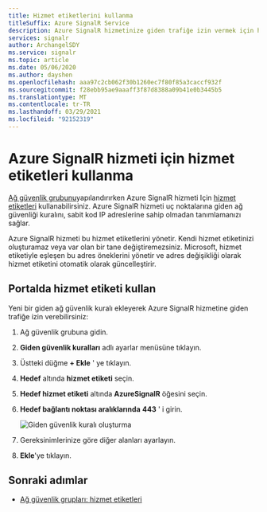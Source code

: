 ```yaml
---
title: Hizmet etiketlerini kullanma
titleSuffix: Azure SignalR Service
description: Azure SignalR hizmetinize giden trafiğe izin vermek için hizmet etiketlerini kullanma
services: signalr
author: ArchangelSDY
ms.service: signalr
ms.topic: article
ms.date: 05/06/2020
ms.author: dayshen
ms.openlocfilehash: aaa97c2cb062f30b1260ec7f80f85a3caccf932f
ms.sourcegitcommit: f28ebb95ae9aaaff3f87d8388a09b41e0b3445b5
ms.translationtype: MT
ms.contentlocale: tr-TR
ms.lasthandoff: 03/29/2021
ms.locfileid: "92152319"
---
```

# <a name="use-service-tags-for-azure-signalr-service"></a>Azure SignalR hizmeti için hizmet etiketleri kullanma

[Ağ güvenlik grubunu](../virtual-network/network-security-groups-overview.md#network-security-groups)yapılandırırken Azure SignalR hizmeti Için [hizmet etiketleri](../virtual-network/network-security-groups-overview.md#service-tags) kullanabilirsiniz. Azure SignalR hizmeti uç noktalarına giden ağ güvenliği kuralını, sabit kod IP adreslerine sahip olmadan tanımlamanızı sağlar.

Azure SignalR hizmeti bu hizmet etiketlerini yönetir. Kendi hizmet etiketinizi oluşturamaz veya var olan bir tane değiştiremezsiniz. Microsoft, hizmet etiketiyle eşleşen bu adres öneklerini yönetir ve adres değişikliği olarak hizmet etiketini otomatik olarak güncelleştirir.

## <a name="use-service-tag-on-portal"></a>Portalda hizmet etiketi kullan

Yeni bir giden ağ güvenlik kuralı ekleyerek Azure SignalR hizmetine giden trafiğe izin verebilirsiniz:

1. Ağ güvenlik grubuna gidin.

1. **Giden güvenlik kuralları** adlı ayarlar menüsüne tıklayın.

1. Üstteki düğme **+ Ekle** ' ye tıklayın.

1. **Hedef** altında **hizmet etiketi** seçin.

1. **Hedef hizmet etiketi** altında **AzureSignalR** öğesini seçin.

1. **Hedef bağlantı noktası aralıklarında** **443** ' i girin.

    ![Giden güvenlik kuralı oluşturma](media/howto-service-tags/portal-add-outbound-security-rule.png)

1. Gereksinimlerinize göre diğer alanları ayarlayın.

1. **Ekle**'ye tıklayın.


## <a name="next-steps"></a>Sonraki adımlar

- [Ağ güvenlik grupları: hizmet etiketleri](../virtual-network/network-security-groups-overview.md#security-rules)